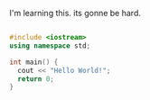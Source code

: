 I'm learning this. its gonne be hard.
```cpp

#include <iostream>
using namespace std;

int main() {
  cout << "Hello World!";
  return 0;
}

```
